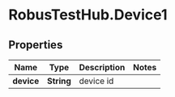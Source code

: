 # RobusTestHub.Device1

## Properties
Name | Type | Description | Notes
------------ | ------------- | ------------- | -------------
**device** | **String** | device id | 


